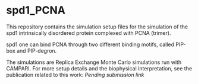 # spd1_PCNA
This repository contains the simulation setup files for the simulation of the spd1 intrinsically disordered protein complexed with PCNA (trimer).

spd1 one can bind PCNA through two different binding motifs, called PIP-box and PIP-degron.

The simulations are Replica Exchange Monte Carlo simulations run with CAMPARI. For more setup details and the biophysical interpretation, see the publication related to this work: _Pending submission link_

